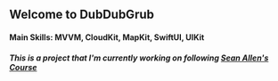 ## Welcome to DubDubGrub
#### Main Skills: MVVM, CloudKit, MapKit, SwiftUI, UIKit
##### This is a project that I'm currently working on following [Sean Allen's Course](seanallen.teachable.com)
